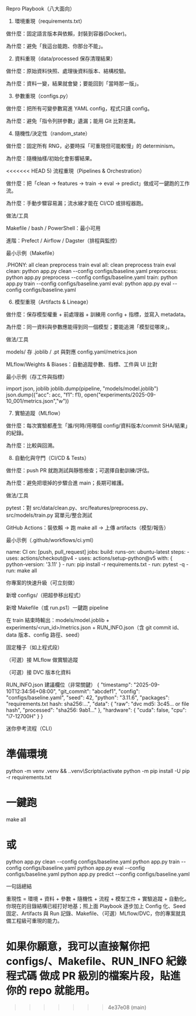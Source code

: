 Repro Playbook（八大面向）

1) 環境重現（requirements.txt）

做什麼：固定語言版本與依賴，封裝到容器(Docker)。

為什麼：避免「我這台能跑、你那台不能」。


2) 資料重現（data/processed 保存清理結果）

做什麼：原始資料快照、處理後資料版本、結構校驗。

為什麼：資料一變，結果就會變；要能回到「當時那一版」。


3) 參數重現（configs.py）

做什麼：把所有可變參數寫進 YAML config，程式只讀 config。

為什麼：避免「指令列拼參數」遺漏；能用 Git 比對差異。


4) 隨機性/決定性（random_state）

做什麼：固定所有 RNG，必要時採「可重現但可能較慢」的 determinism。

為什麼：隨機抽樣/初始化會影響結果。


<<<<<<< HEAD
5) 流程重現（Pipelines & Orchestration）

做什麼：把「clean → features → train → eval → predict」做成可一鍵跑的工作流。

為什麼：手動步驟容易漏；流水線才能在 CI/CD 或排程器跑。

做法/工具

Makefile / bash / PowerShell：最小可用

進階：Prefect / Airflow / Dagster（排程與監控）

最小示例（Makefile）

.PHONY: all clean preprocess train eval
all: clean preprocess train eval
clean:
	python app.py clean --config configs/baseline.yaml
preprocess:
	python app.py preprocess --config configs/baseline.yaml
train:
	python app.py train --config configs/baseline.yaml
eval:
	python app.py eval --config configs/baseline.yaml

6) 模型重現（Artifacts & Lineage）

做什麼：保存模型權重 + 前處理器 + 訓練用 config + 指標，並寫入 metadata。

為什麼：同一資料與參數應能得到同一個模型；要能追溯「模型從哪來」。

做法/工具

models/ 存 .joblib / .pt 與對應 config.yaml/metrics.json

MLflow/Weights & Biases：自動追蹤參數、指標、工件與 UI 比對

最小示例（存工件與指標）

import json, joblib
joblib.dump(pipeline, "models/model.joblib")
json.dump({"acc": acc, "f1": f1}, open("experiments/2025-09-10_001/metrics.json","w"))

7) 實驗追蹤（MLflow）

做什麼：每次實驗都產生「誰/何時/用哪個 config/資料版本/commit SHA/結果」的紀錄。

為什麼：比較與回溯。


8) 自動化與守門（CI/CD & Tests）

做什麼：push PR 就跑測試與靜態檢查；可選擇自動訓練/評估。

為什麼：避免把壞掉的步驟合進 main；長期可維護。

做法/工具

pytest：對 src/data/clean.py、src/features/preprocess.py、src/models/train.py 寫單元/整合測試

GitHub Actions：裝依賴 → 跑 make all → 上傳 artifacts（模型/報告）

最小示例（.github/workflows/ci.yml）

name: CI
on: [push, pull_request]
jobs:
  build:
    runs-on: ubuntu-latest
    steps:
      - uses: actions/checkout@v4
      - uses: actions/setup-python@v5
        with: { python-version: '3.11' }
      - run: pip install -r requirements.txt
      - run: pytest -q
      - run: make all

你專案的快速升級（可立刻做）

新增 configs/（把超參移出程式）

新增 Makefile（或 run.ps1）一鍵跑 pipeline

在 train 結束時輸出：models/model.joblib + experiments/<run_id>/metrics.json + RUN_INFO.json（含 git commit id、data 版本、config 路徑、seed）

固定種子（如上程式段）

（可選）接 MLflow 做實驗追蹤

（可選）接 DVC 版本化資料

RUN_INFO.json 建議欄位（非常關鍵）
{
  "timestamp": "2025-09-10T12:34:56+08:00",
  "git_commit": "abcdef1",
  "config": "configs/baseline.yaml",
  "seed": 42,
  "python": "3.11.6",
  "packages": "requirements.txt hash: sha256:...",
  "data": {
    "raw": "dvc md5: 3c45... or file hash",
    "processed": "sha256: 9ab1..."
  },
  "hardware": { "cuda": false, "cpu": "i7-12700H" }
}

迷你參考流程（CLI）
# 準備環境
python -m venv .venv && .\.venv\Scripts\activate
python -m pip install -U pip -r requirements.txt

# 一鍵跑
make all
# 或
python app.py clean   --config configs/baseline.yaml
python app.py train   --config configs/baseline.yaml
python app.py eval    --config configs/baseline.yaml
python app.py predict --config configs/baseline.yaml

一句話總結

重現性 = 環境 + 資料 + 參數 + 隨機性 + 流程 + 模型工件 + 實驗追蹤 + 自動化。
你現在的目錄結構已經打好地基；照上面 Playbook 逐步加上 Config 化、Seed 固定、Artifacts 與 Run 記錄、Makefile、（可選）MLflow/DVC，你的專案就具備工程級可重現的能力。

如果你願意，我可以直接幫你把 configs/、Makefile、RUN_INFO 紀錄程式碼 做成 PR 級別的檔案片段，貼進你的 repo 就能用。
=======
>>>>>>> 4e37e08 (main)
